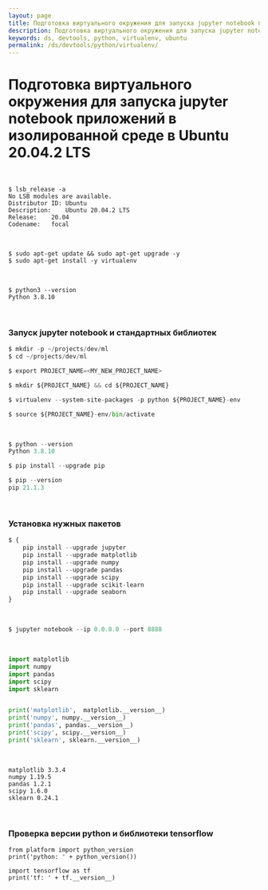 ```yaml
---
layout: page
title: Подготовка виртуального окружения для запуска jupyter notebook приложений в изолированной среде в Ubuntu 20.04.2 LTS
description: Подготовка виртуального окружения для запуска jupyter notebook приложений в изолированной среде в Ubuntu 20.04.2 LTS
keywords: ds, devtools, python, virtualenv, ubuntu
permalink: /ds/devtools/python/virtualenv/
---
```


# Подготовка виртуального окружения для запуска jupyter notebook приложений в изолированной среде в Ubuntu 20.04.2 LTS

<br/>

```
$ lsb_release -a
No LSB modules are available.
Distributor ID:	Ubuntu
Description:	Ubuntu 20.04.2 LTS
Release:	20.04
Codename:	focal
```

<br/>

```
$ sudo apt-get update && sudo apt-get upgrade -y
$ sudo apt-get install -y virtualenv
```

<br/>

```
$ python3 --version
Python 3.8.10
```

<br/>

### Запуск jupyter notebook и стандартных библиотек

```python
$ mkdir -p ~/projects/dev/ml
$ cd ~/projects/dev/ml

$ export PROJECT_NAME=<MY_NEW_PROJECT_NAME>

$ mkdir ${PROJECT_NAME} && cd ${PROJECT_NAME}

$ virtualenv --system-site-packages -p python ${PROJECT_NAME}-env

$ source ${PROJECT_NAME}-env/bin/activate
```

<br/>

```python
$ python --version
Python 3.8.10

$ pip install --upgrade pip

$ pip --version
pip 21.1.3

```

<br/>

### Установка нужных пакетов

```python
$ {
    pip install --upgrade jupyter
    pip install --upgrade matplotlib
    pip install --upgrade numpy
    pip install --upgrade pandas
    pip install --upgrade scipy
    pip install --upgrade scikit-learn
    pip install --upgrade seaborn
}
```

<br/>

```python
$ jupyter notebook --ip 0.0.0.0 --port 8888
```

<br/>

```python
import matplotlib
import numpy
import pandas
import scipy
import sklearn


print('matplotlib',  matplotlib.__version__)
print('numpy', numpy.__version__)
print('pandas', pandas.__version__)
print('scipy', scipy.__version__)
print('sklearn', sklearn.__version__)

```

<br/>

```
matplotlib 3.3.4
numpy 1.19.5
pandas 1.2.1
scipy 1.6.0
sklearn 0.24.1
```

<br/>


### Проверка версии python и библиотеки tensorflow

```
from platform import python_version
print('python: ' + python_version())

import tensorflow as tf
print('tf: ' + tf.__version__)
```
